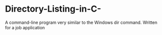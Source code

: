 # Directory-Listing-in-C-
A command-line program very similar to the Windows dir command. Written for a job application
